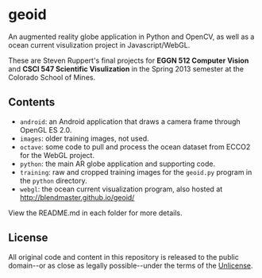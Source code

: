 # geoid

An augmented reality globe application in Python and OpenCV, as well as a ocean current visulization project in Javascript/WebGL.

These are Steven Ruppert's final projects for **EGGN 512 Computer Vision** and **CSCI 547 Scientific Visulization** in the Spring 2013 semester at the Colorado School of Mines.

## Contents

* `android`: an Android application that draws a camera frame through OpenGL ES 2.0.
* `images`: older training images, not used.
* `octave`: some code to pull and process the ocean dataset from ECCO2 for the WebGL project.
* `python`: the main AR globe application and supporting code.
* `training`: raw and cropped training images for the `geoid.py` program in the `python` directory.
* `webgl`: the ocean current visualization program, also hosted at <http://blendmaster.github.io/geoid/>

View the README.md in each folder for more details.

## License

All original code and content in this repository is released to the public domain--or as close as legally possible--under the terms of the [Unlicense](http://unlicense.org).
